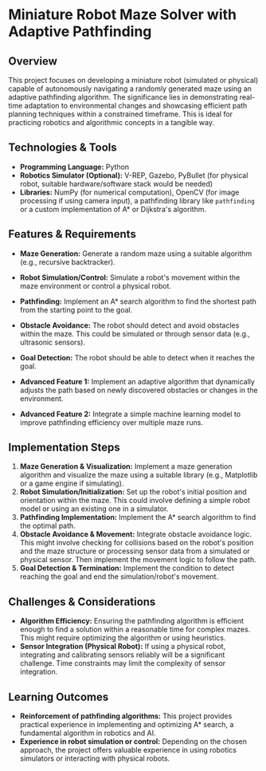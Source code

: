 #  Miniature Robot Maze Solver with Adaptive Pathfinding

## Overview

This project focuses on developing a miniature robot (simulated or physical) capable of autonomously navigating a randomly generated maze using an adaptive pathfinding algorithm. The significance lies in demonstrating real-time adaptation to environmental changes and showcasing efficient path planning techniques within a constrained timeframe.  This is ideal for practicing robotics and algorithmic concepts in a tangible way.

## Technologies & Tools

* **Programming Language:** Python
* **Robotics Simulator (Optional):** V-REP, Gazebo, PyBullet (for physical robot, suitable hardware/software stack would be needed)
* **Libraries:**  NumPy (for numerical computation), OpenCV (for image processing if using camera input), a pathfinding library like `pathfinding` or a custom implementation of A* or Dijkstra's algorithm.

## Features & Requirements

- **Maze Generation:**  Generate a random maze using a suitable algorithm (e.g., recursive backtracker).
- **Robot Simulation/Control:**  Simulate a robot's movement within the maze environment or control a physical robot.
- **Pathfinding:** Implement an A* search algorithm to find the shortest path from the starting point to the goal.
- **Obstacle Avoidance:** The robot should detect and avoid obstacles within the maze.  This could be simulated or through sensor data (e.g., ultrasonic sensors).
- **Goal Detection:**  The robot should be able to detect when it reaches the goal.

- **Advanced Feature 1:** Implement an adaptive algorithm that dynamically adjusts the path based on newly discovered obstacles or changes in the environment.
- **Advanced Feature 2:** Integrate a simple machine learning model to improve pathfinding efficiency over multiple maze runs.


## Implementation Steps

1. **Maze Generation & Visualization:** Implement a maze generation algorithm and visualize the maze using a suitable library (e.g., Matplotlib or a game engine if simulating).
2. **Robot Simulation/Initialization:** Set up the robot's initial position and orientation within the maze.  This could involve defining a simple robot model or using an existing one in a simulator.
3. **Pathfinding Implementation:** Implement the A* search algorithm to find the optimal path.
4. **Obstacle Avoidance & Movement:**  Integrate obstacle avoidance logic.  This might involve checking for collisions based on the robot's position and the maze structure or processing sensor data from a simulated or physical sensor.  Then implement the movement logic to follow the path.
5. **Goal Detection & Termination:** Implement the condition to detect reaching the goal and end the simulation/robot's movement.


## Challenges & Considerations

- **Algorithm Efficiency:**  Ensuring the pathfinding algorithm is efficient enough to find a solution within a reasonable time for complex mazes.  This might require optimizing the algorithm or using heuristics.
- **Sensor Integration (Physical Robot):**  If using a physical robot, integrating and calibrating sensors reliably will be a significant challenge.  Time constraints may limit the complexity of sensor integration.


## Learning Outcomes

- **Reinforcement of pathfinding algorithms:**  This project provides practical experience in implementing and optimizing A* search, a fundamental algorithm in robotics and AI.
- **Experience in robot simulation or control:**  Depending on the chosen approach, the project offers valuable experience in using robotics simulators or interacting with physical robots.

